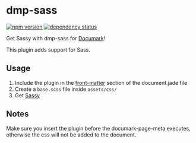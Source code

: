 # dmp-sass
[![npm version](https://badge.fury.io/js/dmp-sass.svg)](http://badge.fury.io/js/dmp-sass)
[![dependency status](https://david-dm.org/jeroenkruis/dmp-sass.svg)](https://david-dm.org/jeroenkruis)

Get Sassy with dmp-sass for [Documark](https://github.com/mauvm/documark)!

This plugin adds support for Sass.

## Usage
1. Include the plugin in the [front-matter](https://github.com/jxson/front-matter) section of the document.jade file
2. Create a `base.scss` file inside `assets/css/`
3. Get [Sassy](http://sass-lang.com/guide)

## Notes
Make sure you insert the plugin before the documark-page-meta executes, otherwise the css will not be added to the document.
